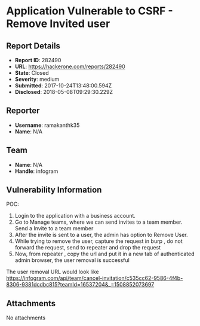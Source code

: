 # Application Vulnerable to CSRF - Remove Invited user

## Report Details
- **Report ID**: 282490
- **URL**: https://hackerone.com/reports/282490
- **State**: Closed
- **Severity**: medium
- **Submitted**: 2017-10-24T13:48:00.594Z
- **Disclosed**: 2018-05-08T09:29:30.229Z

## Reporter
- **Username**: ramakanthk35
- **Name**: N/A

## Team
- **Name**: N/A
- **Handle**: infogram

## Vulnerability Information
POC:

1. Login to the application with a business account.
2. Go to Manage teams, where we can send invites to a team member. Send a Invite to a team member
3. After the invite is sent to a user, the admin has option to Remove User.
4. While trying to remove the user, capture the request in burp , do not forward the request, send to repeater and drop the request
5. Now, from repeater , copy the url and put it in a new tab of authenticated admin browser, the user removal is successful

The user removal URL would look like https://infogram.com/api/team/cancel-invitation/c535cc62-9586-4f4b-8306-9381dcdbc815?teamId=16537204&_=1508852073697

## Attachments
No attachments
